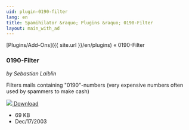 ```yaml
---
uid: plugin-0190-filter
lang: en
title: Spamihilator &raquo; Plugins &raquo; 0190-Filter
layout: main_with_ad
---
```


[Plugins/Add-Ons]({{ site.url }}/en/plugins) &laquo; 0190-Filter

### 0190-Filter

_by Sebastian Laiblin_

Filters mails containing "0190"-numbers (very expensive numbers often used by spammers to make cash)

<div class="downloadsection">
<a href="http://www.laiblin.de/download/download.php?id=0190filter" class="radius button left" id="download-button"><img src="{{site.url}}/images/download-arrow.png"> Download</a>
<ul id="download-notes">
<li>69 KB</li>
<li>Dec/17/2003</li>
</ul>
</div>


